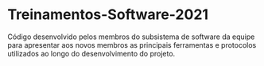 # Treinamentos-Software-2021
Código desenvolvido pelos membros do subsistema de software da equipe para apresentar aos novos membros as principais ferramentas e protocolos utilizados ao longo do desenvolvimento do projeto.
